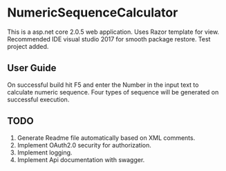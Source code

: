 # NumericSequenceCalculator
This is a asp.net core 2.0.5 web application. Uses Razor template for view.
Recommended IDE visual studio 2017 for smooth package restore.
Test project added.

User Guide
----------
On successful build hit F5 and enter the Number in the input text to calculate numeric sequence.
Four types of sequence will be generated on successful execution.

TODO
----
1. Generate Readme file automatically based on XML comments.
2. Implement OAuth2.0 security for authorization.
3. Implement logging.
4. Implement Api documentation with swagger.
